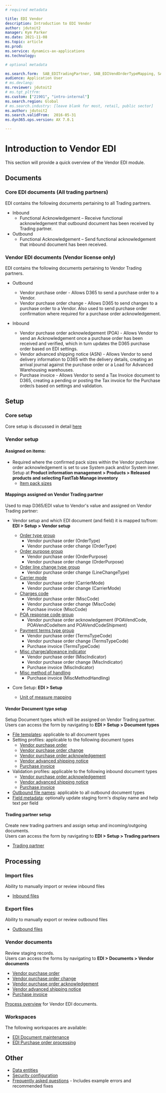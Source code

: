 ```yaml
---
# required metadata

title: EDI Vendor
description: Introduction to EDI Vendor
author: jdutoit2
manager: Kym Parker
ms.date: 2021-11-08
ms.topic: article
ms.prod: 
ms.service: dynamics-ax-applications
ms.technology: 

# optional metadata

ms.search.form:  SAB_EDITradingPartner, SAB_EDIVendOrderTypeMapping, SAB_EDIVendOrderPurposeMapping, SAB_EDIVendOrderLineChangeMapping, SAB_EDIVendCarrierModeMapping, SAB_EDIVendChargesCodeMapping, SAB_EDIVendPOACodesMapping, SAB_EDIVendPaymentTermsMapping, SAB_EDIVendMiscChargeIndicatorMapping, SAB_EDIVendMiscMethodHandlingMapping
audience: Application User
# ms.devlang:
ms.reviewer: jdutoit2
# ms.tgt_pltfrm:
ms.custom: ["21901", "intro-internal"]
ms.search.region: Global
# ms.search.industry: [leave blank for most, retail, public sector]
ms.author: jdutoit2
ms.search.validFrom:  2016-05-31
ms.dyn365.ops.version: AX 7.0.1

---
```


# Introduction to Vendor EDI
This section will provide a quick overview of the Vendor EDI module.

## Documents
### Core EDI documents (All trading partners)

EDI contains the following documents pertaining to all Trading partners.
- Inbound
	- Functional Acknowledgement – Receive functional acknowledgement that outbound document has been received by Trading partner.
- Outbound
	- Functional Acknowledgement – Send functional acknowledgement that inbound document has been received.

### Vendor EDI documents (Vendor license only)

EDI contains the following documents pertaining to Vendor Trading partners.
- Outbound
	- Vendor purchase order - Allows D365 to send a purchase order to a Vendor.
	- Vendor purchase order change - Allows D365 to send changes to a purchase order to a Vendor. Also used to send purchase order confirmation where required for a purchase order acknowledgement.

- Inbound
	- Vendor purchase order acknowledgement (POA) - Allows Vendor to send an Acknowledgement once a purchase order has been received and verified, which in turn updates the D365 purchase order based on EDI settings.
	- Vendor advanced shipping notice (ASN) - Allows Vendor to send delivery information to D365 with the delivery details, creating an arrival journal against the purchase order or a Load for Advanced Warehousing warehouses.
	- Purchase invoice - Allows Vendor to send a Tax Invoice document to D365, creating a pending or posting the Tax invoice for the Purchase order/s based on settings and validation.

## Setup
### Core setup
Core setup is discussed in detail [here](../../CORE/Introduction/Introduction.md#setup)

### Vendor setup

#### Assigned on items:
- Required where the confirmed pack sizes within the Vendor purchase order acknowledgement is set to use System pack and/or System inner. Setup at **Product information management > Products > Released products and selecting FastTab Manage inventory**
	- [Item pack sizes](../../CORE/Setup/Item-pack-sizes.md)

#### Mappings assigned on Vendor Trading partner
Used to map D365/EDI value to Vendor's value and assigned on Vendor Trading partner: <br>

- Vendor setup and which EDI document (and field) it is mapped to/from: **EDI > Setup > Vendor setup** <br>
	- [Order type group](../SETUP/VENDOR-SETUP/Order-type-group.md)
		- Vendor purchase order (OrderType)
		- Vendor purchase order change (OrderType)
	- [Order purpose group](../SETUP/VENDOR-SETUP/Order-purpose-group.md)
		- Vendor purchase order (OrderPurpose)
		- Vendor purchase order change (OrderPurpose)
	- [Order line change type group](../SETUP/VENDOR-SETUP/Order-line-change-type-group.md)
		- Vendor purchase order change (LineChangeType)
	- [Carrier mode](../SETUP/VENDOR-SETUP/Carrier-mode.md)
		- Vendor purchase order (CarrierMode)
		- Vendor purchase order change (CarrierMode)
	- [Charges code](../SETUP/VENDOR-SETUP/Charges-code.md)
		- Vendor purchase order (MiscCode)
		- Vendor purchase order change (MiscCode)
		- Purchase invoice (MiscCode)
	- [POA response code group](../SETUP/VENDOR-SETUP/POA-response-code-group.md)
		- Vendor purchase order acknowledgement (POAVendCode, POAVendCodeItem and POAVendCodeShipment)
	- [Payment terms type group](../SETUP/VENDOR-SETUP/Payment-terms-type-group.md)
		- Vendor purchase order (TermsTypeCode) 
		- Vendor purchase order change (TermsTypeCode)
		- Purchase invoice (TermsTypeCode)
	- [Misc charge/allowance indicator](../SETUP/VENDOR-SETUP/Misc-charge-allowance-indicator.md)
		- Vendor purchase order (MiscIndicator) 
		- Vendor purchase order change (MiscIndicator)
		- Purchase invoice (MiscIndicator)
	- [Misc method of handling](../SETUP/VENDOR-SETUP/Misc-method-of-handling.md)
		- Purchase invoice (MiscMethodHandling)

- Core Setup: **EDI > Setup** <br>
	- [Unit of measure mapping](../../CORE/Setup/UOM-mapping.md)

#### Vendor Document type setup
Setup Document types which will be assigned on Vendor Trading partner. <br>
Users can access the form by navigating to **EDI > Setup > Document types**

- [File templates](../../CORE/Setup/DocumentTypes/File-templates.md): applicable to all document types
- Setting profiles: applicable to the following document types
    - [Vendor purchase order](../SETUP/SETTING-PROFILES/Vendor-purchase-order.md)
    - [Vendor purchase order change](../SETUP/SETTING-PROFILES/Vendor-purchase-order-change.md)
    - [Vendor purchase order acknowledgement](../SETUP/SETTING-PROFILES/Vendor-purchase-order-acknowledgement.md)
    - [Vendor advanced shipping notice](../SETUP/SETTING-PROFILES/Vendor-advanced-shipping-notice.md)
    - [Purchase invoice](../SETUP/SETTING-PROFILES/Purchase-invoice.md)
- Validation profiles: applicable to the following inbound document types
    - [Vendor purchase order acknowledgement](../SETUP/VALIDATION-PROFILES/Vendor-purchase-order-acknowledgement.md)
    - [Vendor advanced shipping notice](../SETUP/VALIDATION-PROFILES/Vendor-advanced-shipping-notice.md)
    - [Purchase invoice](../SETUP/VALIDATION-PROFILES/Purchase-invoice.md)
- [Outbound file names](../../CORE/Setup/DocumentTypes/Outbound-filenames.md): applicable to all outbound document types
- [Field metadata](../../CORE/Setup/DocumentTypes/Field-metadata.md): optionally update staging form's display name and help text per field

#### Trading partner setup
Create new trading partners and assign setup and incoming/outgoing documents. <br>
Users can access the form by navigating to **EDI > Setup > Trading partners**
- [Trading partner](../SETUP/Trading-partner.md)

## Processing

### Import files
Ability to manually import or review inbound files
- [Inbound files](../../CORE/Managing-files/Inbound-files.md)

### Export files
Ability to manually export or review outbound files
- [Outbound files](../../CORE/Managing-files/Outbound-files.md)

### Vendor documents
Review staging records. <br>
Users can access the forms by navigating to **EDI > Documents > Vendor documents**
- [Vendor purchase order](../DOCUMENTS/Vendor-purchase-order.md)
- [Vendor purchase order change](../DOCUMENTS/Vendor-purchase-order-change.md)
- [Vendor purchase order acknowledgement](../DOCUMENTS/Vendor-purchase-order-acknowledgement.md)
- [Vendor advanced shipping notice](../DOCUMENTS/Vendor-advanced-shipping-notice.md)
- [Purchase invoice](../DOCUMENTS/Purchase-invoice.md)

[Process overview](Process-overview.md) for Vendor EDI documents.

### Workspaces
The following workspaces are available:
- [EDI Document maintenance](../../CORE/Workspaces/EDI-Document-maintenance-workspace.md)
- [EDI Purchase order processing](../WORKSPACES/EDI-Purchase-order-processing.md)

## Other
- [Data entities](../OTHER/Data-entities.md)
- [Security configuration](../OTHER/Security-configuration.md)
- [Frequently asked questions](FAQ.md) - Includes example errors and recommended fixes
